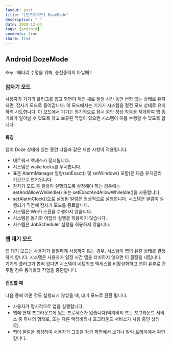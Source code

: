 ```yaml
---
layout: post
title: "[안드로이드] DozeMode"
description: " "
date: 2020-12-03
tags: [android]
comments: true
share: true
---
```


## Android DozeMode

Key : 배터리 수명을 위해, 충전중이지 아닐때 ! 


### 잠자기 모드
 사용자가 기기의 플러그를 뽑고 화면이 꺼진 채로 일정 시간 동안 변화 없는 상태로 유지되면, 잠자기 모드로 들어갑니다. 이 모드에서는 기기가 시스템을 절전 모드 상태로 유지하려 시도합니다. 이 모드에서 기기는 정기적으로 잠시 동안 정상 작동을 재개하여 앱 동기화가 일어날 수 있도록 하고 보류된 작업이 있으면 시스템이 이를 수행할 수 있도록 합니다.

#### 특징
앱이 Doze 상태에 있는 동안 다음과 같은 제한 사항이 적용됩니다.

* 네트워크 액세스가 정지됩니다.
* 시스템은 wake locks를 무시합니다.
* 표준 AlarmManager 알람(setExact() 및 setWindow() 포함)은 
다음 유지관리 기간으로 연기됩니다.
* 잠자기 모드 중 알람이 실행되도록 설정해야 하는 경우에는 setAndAllowWhileIdle() 또는 setExactAndAllowWhileIdle()을 사용합니다.
* setAlarmClock()으로 설정된 알람은 정상적으로 실행됩니다. 시스템은 알람이 실행되기 직전에 잠자기 모드를 종료합니다.
* 시스템은 Wi-Fi 스캔을 수행하지 않습니다.
* 시스템은 동기화 어댑터 실행을 허용하지 않습니다.
* 시스템은 JobScheduler 실행을 허용하지 않습니다.
 	
 
### 앱 대기 모드

 앱 대기 모드는 사용자가 활발하게 사용하지 않는 경우, 시스템이 앱의 유휴 상태를 결정하게 합니다. 시스템은 사용자가 일정 시간 앱을 터치하지 않으면 이 결정을 내립니다. 기기의 플러그가 뽑혀 있다면 시스템이 네트워크 액세스를 비활성화하고 앱이 유휴로 간주될 경우 동기화와 작업을 중단합니다.
 
#### 진입할 때 

다음 중에 어떤 것도 실행되지 않았을 때, 대기 모드로 전환 됩니다.

* 사용자가 명시적으로 앱을 실행합니다.
* 앱에 현재 포그라운드에 있는 프로세스가 있습니다(액티비티 또는 포그라운드 서비스 중 하나의 형태로, 또는 다른 액티비티나 포그라운드 서비스가 사용 중인 상태로).
* 앱이 알림을 생성하여 사용자가 그것을 잠금 화면에서 보거나 알림 트레이에서 확인합니다. 
